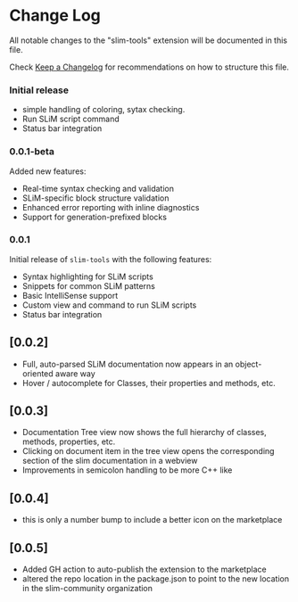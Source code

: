 # Change Log

All notable changes to the "slim-tools" extension will be documented in this file.

Check [Keep a Changelog](http://keepachangelog.com/) for recommendations on how to structure this file.

### Initial release
- simple handling of coloring, sytax checking. 
- Run SLiM script command
- Status bar integration

### 0.0.1-beta
Added new features:
- Real-time syntax checking and validation
- SLiM-specific block structure validation
- Enhanced error reporting with inline diagnostics
- Support for generation-prefixed blocks

### 0.0.1
Initial release of `slim-tools` with the following features:
- Syntax highlighting for SLiM scripts
- Snippets for common SLiM patterns
- Basic IntelliSense support
- Custom view and command to run SLiM scripts
- Status bar integration

## [0.0.2]

- Full, auto-parsed SLiM documentation now appears in an object-oriented aware way
- Hover / autocomplete for Classes, their properties and methods, etc. 

## [0.0.3]

- Documentation Tree view now shows the full hierarchy of classes, methods, properties, etc.
- Clicking on document item in the tree view opens the corresponding section of the slim documentation in a webview
- Improvements in semicolon handling to be more C++ like


## [0.0.4]

- this is only a number bump to include a better icon on the marketplace

## [0.0.5]
- Added GH action to auto-publish the extension to the marketplace
- altered the repo location in the package.json to point to the new location in the slim-community organization